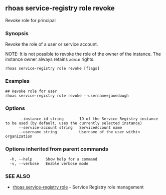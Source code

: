 ## rhoas service-registry role revoke

Revoke role for principal

### Synopsis

Revoke the role of a user or service account.

NOTE: It is not possible to revoke the role of the owner of the instance. The instance owner always retains `admin` rights.


```
rhoas service-registry role revoke [flags]
```

### Examples

```
## Revoke role for user
rhoas service-registry role revoke --username=janedough

```

### Options

```
      --instance-id string       ID of the Service Registry instance to be used (by default, uses the currently selected instance)
      --service-account string   ServiceAccount name
      --username string          Username of the user within organization
```

### Options inherited from parent commands

```
  -h, --help      Show help for a command
  -v, --verbose   Enable verbose mode
```

### SEE ALSO

* [rhoas service-registry role](rhoas_service-registry_role.md)	 - Service Registry role management

